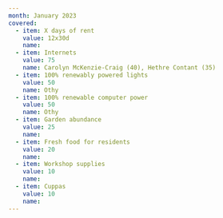 ```yaml
---
month: January 2023
covered:
  - item: X days of rent
    value: 12x30d
    name: 
  - item: Internets
    value: 75
    name: Carolyn McKenzie-Craig (40), Hethre Contant (35)
  - item: 100% renewably powered lights
    value: 50
    name: Othy
  - item: 100% renewable computer power
    value: 50
    name: Othy
  - item: Garden abundance
    value: 25
    name: 
  - item: Fresh food for residents
    value: 20
    name: 
  - item: Workshop supplies
    value: 10
    name: 
  - item: Cuppas
    value: 10
    name: 
---
```

